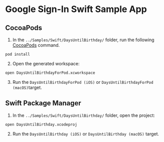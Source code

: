 # Google Sign-In Swift Sample App

## CocoaPods

1. In the `../Samples/Swift/DaysUntilBirthday/` folder, run the following 
[CocoaPods](https://cocoapods.org) command.

```
pod install
```

2. Open the generated workspace:

```
open DaysUntilBirthdayForPod.xcworkspace
```

3. Run the `DaysUntilBirthdayForPod (iOS)` or `DaysUntilBirthdayForPod (macOS)`target.

## Swift Package Manager

1. In the `../Samples/Swift/DaysUntilBirthday/` folder, open the project:

```
open DaysUntilBirthday.xcodeproj
```

2. Run the `DaysUntilBirthday (iOS)` or `DaysUntilBirthday (macOS)` target.
